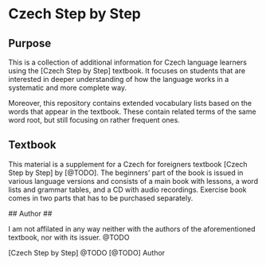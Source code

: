 # Czech Step by Step #

## Purpose ##

This is a collection of additional information for Czech language learners using the [Czech Step by Step] textbook. It focuses on students that are interested in deeper understanding of how the language works in a systematic and more complete way.

Moreover, this repository contains extended vocabulary lists based on the words that appear in the textbook. These contain related terms of the same word root, but still focusing on rather frequent ones.

## Textbook ##

This material is a supplement for a Czech for foreigners textbook [Czech Step by Step] by [@TODO]. The beginners’ part of the book is issued in various language versions and consists of a main book with lessons, a word lists and grammar tables, and a CD with audio recordings. Exercise book comes in two parts that has to be purchased separately.

## Author ##

I am not affilated in any way neither with the authors of the aforementioned textbook, nor with its issuer. @TODO

[Czech Step by Step] @TODO
[@TODO] Author
